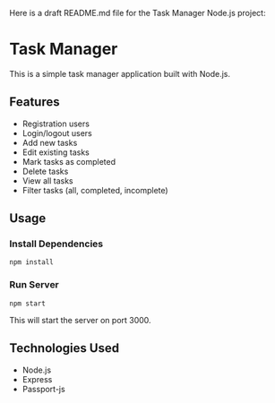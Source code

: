  Here is a draft README.md file for the Task Manager Node.js project:

# Task Manager

This is a simple task manager application built with Node.js. 

## Features

- Registration users
- Login/logout users
- Add new tasks
- Edit existing tasks
- Mark tasks as completed
- Delete tasks
- View all tasks
- Filter tasks (all, completed, incomplete)

## Usage

### Install Dependencies

```
npm install
``` 

### Run Server

```
npm start
```

This will start the server on port 3000. 

## Technologies Used

- Node.js
- Express
- Passport-js
